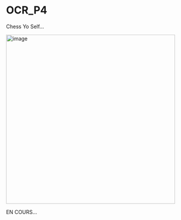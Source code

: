 # OCR_P4
Chess Yo Self...

<img width="461" alt="image" src="https://user-images.githubusercontent.com/50454011/105533875-ff49dc80-5cec-11eb-9ad9-959c9523ac1a.png">

EN COURS...
